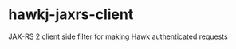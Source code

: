 hawkj-jaxrs-client
==================

JAX-RS 2 client side filter for making Hawk authenticated requests
